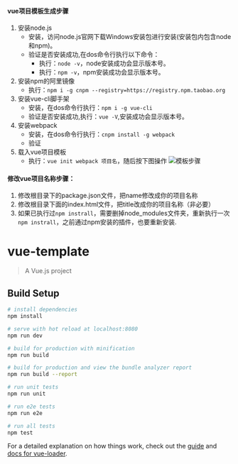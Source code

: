 #### vue项目模板生成步骤
1. 安装node.js
    * 安装，访问node.js官网下载Windows安装包进行安装(安装包内包含node和npm)。
    * 验证是否安装成功,在dos命令行执行以下命令：
        * 执行：`node -v`，node安装成功会显示版本号。
        * 执行：`npm -v`，npm安装成功会显示版本号。
2. 安装npm的阿里镜像
    * 执行：`npm i -g cnpm --registry=https://registry.npm.taobao.org`
3. 安装vue-cli脚手架
    * 安装，在dos命令行执行：`npm i -g vue-cli`
    * 验证是否安装成功,执行：`vue -V`,安装成功会显示版本号。
4. 安装webpack
    * 安装，在dos命令行执行：`cnpm install -g webpack`
    * 验证
5. 载入vue项目模板
    * 执行：`vue init webpack 项目名`，随后按下图操作
![模板步骤](https://raw.githubusercontent.com/LinWenLiGit/vue-template/master/%E6%A8%A1%E6%9D%BF%E5%88%9B%E5%BB%BA%E6%AD%A5%E9%AA%A4.png)


#### 修改vue项目名称步骤：
1. 修改根目录下的package.json文件，把name修改成你的项目名称
2. 修改根目录下面的index.html文件，把title改成你的项目名称（非必要）
3. 如果已执行过`npm instrall`，需要删掉node_modules文件夹，重新执行一次`npm instrall`，之前通过npm安装的插件，也要重新安装.



 

# vue-template

> A Vue.js project

## Build Setup

``` bash
# install dependencies
npm install

# serve with hot reload at localhost:8080
npm run dev

# build for production with minification
npm run build

# build for production and view the bundle analyzer report
npm run build --report

# run unit tests
npm run unit

# run e2e tests
npm run e2e

# run all tests
npm test
```

For a detailed explanation on how things work, check out the [guide](http://vuejs-templates.github.io/webpack/) and [docs for vue-loader](http://vuejs.github.io/vue-loader).
